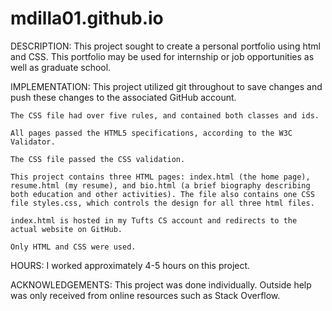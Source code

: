 # mdilla01.github.io

DESCRIPTION:
	This project sought to create a personal portfolio using html and CSS. This portfolio may be used for internship or job opportunities as well as graduate school.

IMPLEMENTATION:
	This project utilized git throughout to save changes and push these changes to the associated GitHub account.

	The CSS file had over five rules, and contained both classes and ids. 

	All pages passed the HTML5 specifications, according to the W3C Validator.

	The CSS file passed the CSS validation.

	This project contains three HTML pages: index.html (the home page), resume.html (my resume), and bio.html (a brief biography describing both education and other activities). The file also contains one CSS file styles.css, which controls the design for all three html files.

	index.html is hosted in my Tufts CS account and redirects to the actual website on GitHub.

	Only HTML and CSS were used.

HOURS:
	I worked approximately 4-5 hours on this project.

ACKNOWLEDGEMENTS:
	This project was done individually. Outside help was only received from online resources such as Stack Overflow.